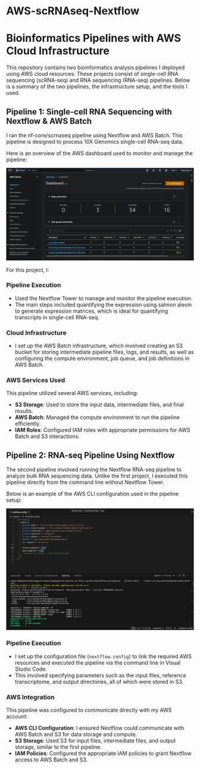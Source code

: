 # AWS-scRNAseq-Nextflow
# Bioinformatics Pipelines with AWS Cloud Infrastructure

This repository contains two bioinformatics analysis pipelines I deployed using AWS cloud resources. These projects consist of single-cell RNA sequencing (scRNA-seq) and RNA sequencing (RNA-seq) pipelines. Below is a summary of the two pipelines, the infrastructure setup, and the tools I used.

## Pipeline 1: Single-cell RNA Sequencing with Nextflow & AWS Batch

I ran the nf-core/scrnaseq pipeline using Nextflow and AWS Batch. This pipeline is designed to process 10X Genomics single-cell RNA-seq data. 

Here is an overview of the AWS dashboard used to monitor and manage the pipeline:

![AWS Dashboard](./figures/aws-dashboard.png)

For this project, I:


### Pipeline Execution
- Used the Nextflow Tower to manage and monitor the pipeline execution.
- The main steps included quantifying the expression using salmon alevin to generate expression matrices, which is ideal for quantifying transcripts in single-cell RNA-seq.

### Cloud Infrastructure
- I set up the AWS Batch infrastructure, which involved creating an S3 bucket for storing intermediate pipeline files, logs, and results, as well as configuring the compute environment, job queue, and job definitions in AWS Batch.

### AWS Services Used
This pipeline utilized several AWS services, including:

- **S3 Storage**: Used to store the input data, intermediate files, and final results.
- **AWS Batch**: Managed the compute environment to run the pipeline efficiently.
- **IAM Roles**: Configured IAM roles with appropriate permissions for AWS Batch and S3 interactions.

## Pipeline 2: RNA-seq Pipeline Using Nextflow

The second pipeline involved running the Nextflow RNA-seq pipeline to analyze bulk RNA sequencing data. Unlike the first project, I executed this pipeline directly from the command line without Nextflow Tower.

Below is an example of the AWS CLI configuration used in the pipeline setup:

![AWS CLI Configuration](./figures/aws-cli.png)

### Pipeline Execution
- I set up the configuration file (`nextflow.config`) to link the required AWS resources and executed the pipeline via the command line in Visual Studio Code.
- This involved specifying parameters such as the input files, reference transcriptome, and output directories, all of which were stored in S3.

### AWS Integration
This pipeline was configured to communicate directly with my AWS account:

- **AWS CLI Configuration**: I ensured Nextflow could communicate with AWS Batch and S3 for data storage and compute.
- **S3 Storage**: Used S3 for input files, intermediate files, and output storage, similar to the first pipeline.
- **IAM Policies**: Configured the appropriate IAM policies to grant Nextflow access to AWS Batch and S3.
